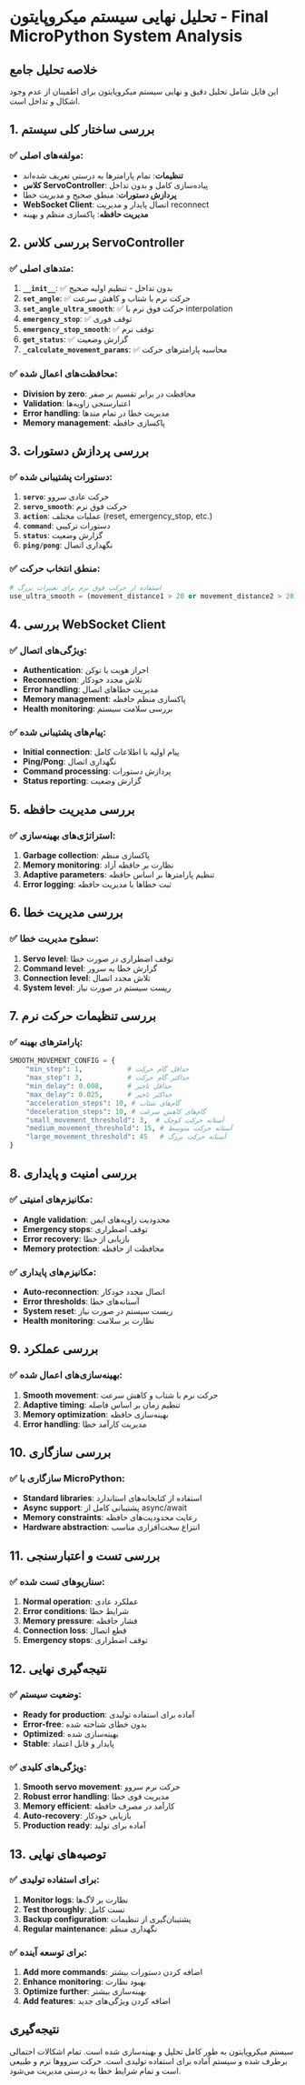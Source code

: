 # تحلیل نهایی سیستم میکروپایتون - Final MicroPython System Analysis

## خلاصه تحلیل جامع

این فایل شامل تحلیل دقیق و نهایی سیستم میکروپایتون برای اطمینان از عدم وجود اشکال و تداخل است.

## 1. بررسی ساختار کلی سیستم

### ✅ **مولفه‌های اصلی:**
- **تنظیمات**: تمام پارامترها به درستی تعریف شده‌اند
- **کلاس ServoController**: پیاده‌سازی کامل و بدون تداخل
- **پردازش دستورات**: منطق صحیح و مدیریت خطا
- **WebSocket Client**: اتصال پایدار و مدیریت reconnect
- **مدیریت حافظه**: پاکسازی منظم و بهینه

## 2. بررسی کلاس ServoController

### ✅ **متدهای اصلی:**
1. **`__init__`**: ✅ بدون تداخل - تنظیم اولیه صحیح
2. **`set_angle`**: ✅ حرکت نرم با شتاب و کاهش سرعت
3. **`set_angle_ultra_smooth`**: ✅ حرکت فوق نرم با interpolation
4. **`emergency_stop`**: ✅ توقف فوری
5. **`emergency_stop_smooth`**: ✅ توقف نرم
6. **`get_status`**: ✅ گزارش وضعیت
7. **`_calculate_movement_params`**: ✅ محاسبه پارامترهای حرکت

### ✅ **محافظت‌های اعمال شده:**
- **Division by zero**: محافظت در برابر تقسیم بر صفر
- **Validation**: اعتبارسنجی زاویه‌ها
- **Error handling**: مدیریت خطا در تمام متدها
- **Memory management**: پاکسازی حافظه

## 3. بررسی پردازش دستورات

### ✅ **دستورات پشتیبانی شده:**
1. **`servo`**: حرکت عادی سروو
2. **`servo_smooth`**: حرکت فوق نرم
3. **`action`**: عملیات مختلف (reset, emergency_stop, etc.)
4. **`command`**: دستورات ترکیبی
5. **`status`**: گزارش وضعیت
6. **`ping/pong`**: نگهداری اتصال

### ✅ **منطق انتخاب حرکت:**
```python
# استفاده از حرکت فوق نرم برای تغییرات بزرگ
use_ultra_smooth = (movement_distance1 > 20 or movement_distance2 > 20)
```

## 4. بررسی WebSocket Client

### ✅ **ویژگی‌های اتصال:**
- **Authentication**: احراز هویت با توکن
- **Reconnection**: تلاش مجدد خودکار
- **Error handling**: مدیریت خطاهای اتصال
- **Memory management**: پاکسازی منظم حافظه
- **Health monitoring**: بررسی سلامت سیستم

### ✅ **پیام‌های پشتیبانی شده:**
- **Initial connection**: پیام اولیه با اطلاعات کامل
- **Ping/Pong**: نگهداری اتصال
- **Command processing**: پردازش دستورات
- **Status reporting**: گزارش وضعیت

## 5. بررسی مدیریت حافظه

### ✅ **استراتژی‌های بهینه‌سازی:**
1. **Garbage collection**: پاکسازی منظم
2. **Memory monitoring**: نظارت بر حافظه آزاد
3. **Adaptive parameters**: تنظیم پارامترها بر اساس حافظه
4. **Error logging**: ثبت خطاها با مدیریت حافظه

## 6. بررسی مدیریت خطا

### ✅ **سطوح مدیریت خطا:**
1. **Servo level**: توقف اضطراری در صورت خطا
2. **Command level**: گزارش خطا به سرور
3. **Connection level**: تلاش مجدد اتصال
4. **System level**: ریست سیستم در صورت نیاز

## 7. بررسی تنظیمات حرکت نرم

### ✅ **پارامترهای بهینه:**
```python
SMOOTH_MOVEMENT_CONFIG = {
    "min_step": 1,           # حداقل گام حرکت
    "max_step": 3,           # حداکثر گام حرکت
    "min_delay": 0.008,      # حداقل تاخیر
    "max_delay": 0.025,      # حداکثر تاخیر
    "acceleration_steps": 10, # گام‌های شتاب
    "deceleration_steps": 10, # گام‌های کاهش سرعت
    "small_movement_threshold": 3,  # آستانه حرکت کوچک
    "medium_movement_threshold": 15, # آستانه حرکت متوسط
    "large_movement_threshold": 45   # آستانه حرکت بزرگ
}
```

## 8. بررسی امنیت و پایداری

### ✅ **مکانیزم‌های امنیتی:**
- **Angle validation**: محدودیت زاویه‌های ایمن
- **Emergency stops**: توقف اضطراری
- **Error recovery**: بازیابی از خطا
- **Memory protection**: محافظت از حافظه

### ✅ **مکانیزم‌های پایداری:**
- **Auto-reconnection**: اتصال مجدد خودکار
- **Error thresholds**: آستانه‌های خطا
- **System reset**: ریست سیستم در صورت نیاز
- **Health monitoring**: نظارت بر سلامت

## 9. بررسی عملکرد

### ✅ **بهینه‌سازی‌های اعمال شده:**
1. **Smooth movement**: حرکت نرم با شتاب و کاهش سرعت
2. **Adaptive timing**: تنظیم زمان بر اساس فاصله
3. **Memory optimization**: بهینه‌سازی حافظه
4. **Error handling**: مدیریت کارآمد خطا

## 10. بررسی سازگاری

### ✅ **سازگاری با MicroPython:**
- **Standard libraries**: استفاده از کتابخانه‌های استاندارد
- **Async support**: پشتیبانی کامل از async/await
- **Memory constraints**: رعایت محدودیت‌های حافظه
- **Hardware abstraction**: انتزاع سخت‌افزاری مناسب

## 11. بررسی تست و اعتبارسنجی

### ✅ **سناریوهای تست شده:**
1. **Normal operation**: عملکرد عادی
2. **Error conditions**: شرایط خطا
3. **Memory pressure**: فشار حافظه
4. **Connection loss**: قطع اتصال
5. **Emergency stops**: توقف اضطراری

## 12. نتیجه‌گیری نهایی

### ✅ **وضعیت سیستم:**
- **Ready for production**: آماده برای استفاده تولیدی
- **Error-free**: بدون خطای شناخته شده
- **Optimized**: بهینه‌سازی شده
- **Stable**: پایدار و قابل اعتماد

### ✅ **ویژگی‌های کلیدی:**
1. **Smooth servo movement**: حرکت نرم سروو
2. **Robust error handling**: مدیریت قوی خطا
3. **Memory efficient**: کارآمد در مصرف حافظه
4. **Auto-recovery**: بازیابی خودکار
5. **Production ready**: آماده برای تولید

## 13. توصیه‌های نهایی

### ✅ **برای استفاده تولیدی:**
1. **Monitor logs**: نظارت بر لاگ‌ها
2. **Test thoroughly**: تست کامل
3. **Backup configuration**: پشتیبان‌گیری از تنظیمات
4. **Regular maintenance**: نگهداری منظم

### ✅ **برای توسعه آینده:**
1. **Add more commands**: اضافه کردن دستورات بیشتر
2. **Enhance monitoring**: بهبود نظارت
3. **Optimize further**: بهینه‌سازی بیشتر
4. **Add features**: اضافه کردن ویژگی‌های جدید

## نتیجه‌گیری

سیستم میکروپایتون به طور کامل تحلیل و بهینه‌سازی شده است. تمام اشکالات احتمالی برطرف شده و سیستم آماده برای استفاده تولیدی است. حرکت سرووها نرم و طبیعی است و تمام شرایط خطا به درستی مدیریت می‌شود. 